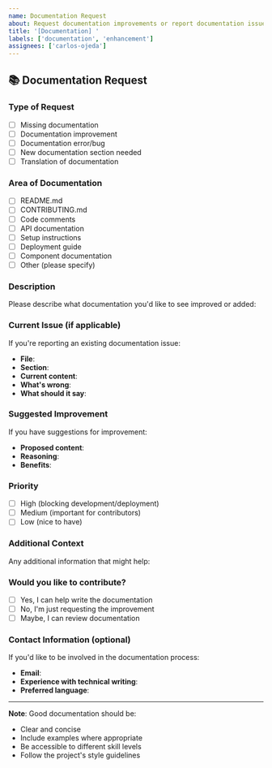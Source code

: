 ```yaml
---
name: Documentation Request
about: Request documentation improvements or report documentation issues
title: '[Documentation] '
labels: ['documentation', 'enhancement']
assignees: ['carlos-ojeda']
---
```


## 📚 Documentation Request

### Type of Request
- [ ] Missing documentation
- [ ] Documentation improvement
- [ ] Documentation error/bug
- [ ] New documentation section needed
- [ ] Translation of documentation

### Area of Documentation
- [ ] README.md
- [ ] CONTRIBUTING.md
- [ ] Code comments
- [ ] API documentation
- [ ] Setup instructions
- [ ] Deployment guide
- [ ] Component documentation
- [ ] Other (please specify)

### Description
Please describe what documentation you'd like to see improved or added:

### Current Issue (if applicable)
If you're reporting an existing documentation issue:
- **File**: 
- **Section**: 
- **Current content**: 
- **What's wrong**: 
- **What should it say**: 

### Suggested Improvement
If you have suggestions for improvement:
- **Proposed content**: 
- **Reasoning**: 
- **Benefits**: 

### Priority
- [ ] High (blocking development/deployment)
- [ ] Medium (important for contributors)
- [ ] Low (nice to have)

### Additional Context
Any additional information that might help:

### Would you like to contribute?
- [ ] Yes, I can help write the documentation
- [ ] No, I'm just requesting the improvement
- [ ] Maybe, I can review documentation

### Contact Information (optional)
If you'd like to be involved in the documentation process:
- **Email**: 
- **Experience with technical writing**: 
- **Preferred language**: 

---

**Note**: Good documentation should be:
- Clear and concise
- Include examples where appropriate
- Be accessible to different skill levels
- Follow the project's style guidelines
